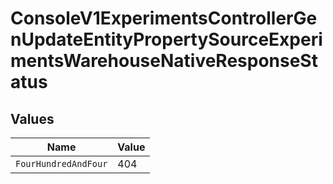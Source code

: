 # ConsoleV1ExperimentsControllerGenUpdateEntityPropertySourceExperimentsWarehouseNativeResponseStatus


## Values

| Name                 | Value                |
| -------------------- | -------------------- |
| `FourHundredAndFour` | 404                  |